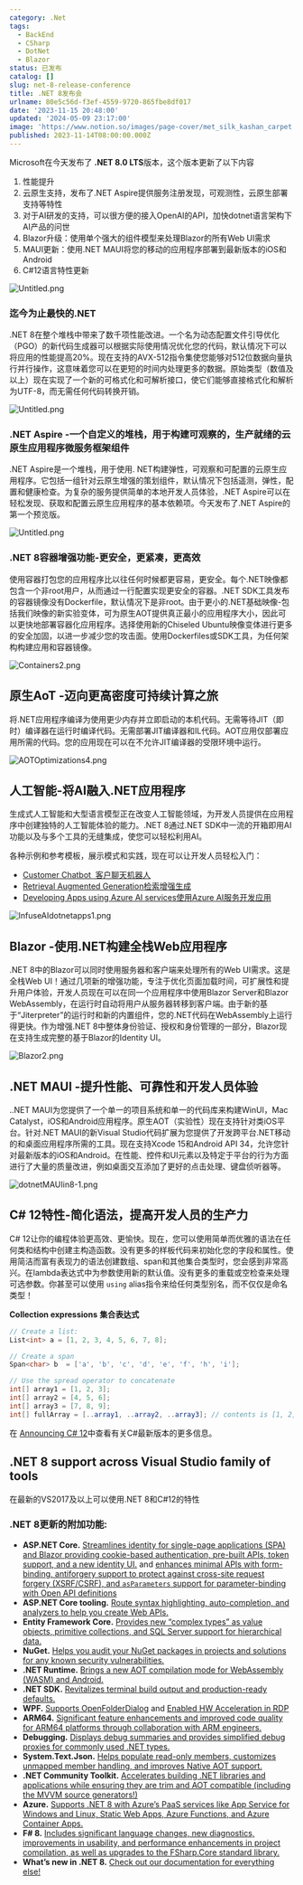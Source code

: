 ```yaml
---
category: .Net
tags:
  - BackEnd
  - CSharp
  - DotNet
  - Blazor
status: 已发布
catalog: []
slug: net-8-release-conference
title: .NET 8发布会
urlname: 80e5c56d-f3ef-4559-9720-865fbe8df017
date: '2023-11-15 20:48:00'
updated: '2024-05-09 23:17:00'
image: 'https://www.notion.so/images/page-cover/met_silk_kashan_carpet.jpg'
published: 2023-11-14T08:00:00.000Z
---
```


Microsoft在今天发布了 **.NET 8.0 LTS**版本，这个版本更新了以下内容

1. 性能提升
2. 云原生支持，发布了.NET Aspire提供服务注册发现，可观测性，云原生部署支持等特性
3. 对于AI研发的支持，可以很方便的接入OpenAI的API，加快dotnet语言架构下AI产品的问世
4. Blazor升级：使用单个强大的组件模型来处理Blazor的所有Web UI需求
5. MAUI更新：使用.NET MAUI将您的移动的应用程序部署到最新版本的iOS和Android
6. C#12语言特性更新

![Untitled.png](https://prod-files-secure.s3.us-west-2.amazonaws.com/5d24fe63-e567-4804-86f9-9fdc62e13082/10cda029-65af-4ea7-b30e-605b2d9e6c57/Untitled.png?X-Amz-Algorithm=AWS4-HMAC-SHA256&X-Amz-Content-Sha256=UNSIGNED-PAYLOAD&X-Amz-Credential=ASIAZI2LB466TIW3FL7J%2F20250228%2Fus-west-2%2Fs3%2Faws4_request&X-Amz-Date=20250228T213427Z&X-Amz-Expires=3600&X-Amz-Security-Token=IQoJb3JpZ2luX2VjEFsaCXVzLXdlc3QtMiJGMEQCIEXJEbwSLSVFe3EiAh693RN2MaIt%2BPftfyQAgiqFlSfkAiAjaqYznDL63QkRiOYqWTEXsCTy3yLN4KUORQIIxGmdGCqIBAiU%2F%2F%2F%2F%2F%2F%2F%2F%2F%2F8BEAAaDDYzNzQyMzE4MzgwNSIMvvj2p0BoUsXnsCoxKtwDviqDHzDiYigINihIFhWEkRtr2zfVriWRTT4EsH%2F34ghGdpiIj0QwbJ7HkEd4883Z8D5cb22o1Q4FWIlUb2FN8WSiXO4%2FwLPeT3CWKDV7cwnwxL1qE0hw3%2Br7GWjAMnyZeNCqgneDSwNnTQQ9UPSEgA1Pj04Sjp0ZFq8GJ0ybIsyvMsVNszQkRYrc62vZ54iEYOzg7EzeMccYm4q3GPdYzLOyaSUL3z1fuyCs8W3Rgek1VLot1M7hL%2F5Lwxwss9Wk94r4gYpuWVVRVsuh0m5xAFaFNtjEcV%2BGULV52f%2BY89ldRjFTQ97omwgquWD%2Bzw%2FtIS%2BBRjLv0gA2lHdMRqPgyAMMAiQH%2B%2FXkvoM95Uxn%2BEt9UrahSpDiAMyn9f5uT%2BuCEWL7Kv%2F2ShBe5oomxEMCiBWBoqxYw6hCSZtX8Fk0SZj0WSRAcia4%2F0BAZ18yzpobDqQ4yrYG13o5VCk5oyES2giGrLdf%2F0QSxU%2BMapbA2NgoIcq2R54gSKxd5kzRLpddT76i5C%2FcNPw0BI6gSmcKo%2FMi3NDGG4Wecb6N7OZyL9yeYU0iE7Jbtt5fxPmbIvkQp3ELOXlr6Jz5MCj7vUM9jUFQUzBo%2FRSAnLhab3k0QhUugmGf9A9bveG3Qdgw2YqIvgY6pgE7xdS9zAuj3NIHRH0cZixdwV2j%2FpvYEhd8iftZ3EQQmHyW4K5uBxoWmFltzdCTZHEhq%2BdKtT3i%2BoROB0U8ZWGPjk570DbkQJNKKXtok5dh%2FiHeJcoa5YSLLewjBO15QfQFdsIwmmWiNzi%2BnFDFJYCRPNw0Ohx5zjyWT1ePhcORFBj4Z%2Fl2qh1h5vxgcVmPMa39ygDiMQ4FDlLpDTw%2Bgsng45vkyyfb&X-Amz-Signature=60715e637da1505ebc8985dc093aa6de2331cff2fba39bf172d96ba8b822110f&X-Amz-SignedHeaders=host&x-id=GetObject)


### **迄今为止最快的.NET**


.NET 8在整个堆栈中带来了数千项性能改进。一个名为动态配置文件引导优化（PGO）的新代码生成器可以根据实际使用情况优化您的代码，默认情况下可以将应用的性能提高20%。现在支持的AVX-512指令集使您能够对512位数据向量执行并行操作，这意味着您可以在更短的时间内处理更多的数据。原始类型（数值及以上）现在实现了一个新的可格式化和可解析接口，使它们能够直接格式化和解析为UTF-8，而无需任何代码转换开销。


![Untitled.png](https://prod-files-secure.s3.us-west-2.amazonaws.com/5d24fe63-e567-4804-86f9-9fdc62e13082/edcbf140-d619-4389-a4a6-f97c113ab9f2/Untitled.png?X-Amz-Algorithm=AWS4-HMAC-SHA256&X-Amz-Content-Sha256=UNSIGNED-PAYLOAD&X-Amz-Credential=ASIAZI2LB466TIW3FL7J%2F20250228%2Fus-west-2%2Fs3%2Faws4_request&X-Amz-Date=20250228T213427Z&X-Amz-Expires=3600&X-Amz-Security-Token=IQoJb3JpZ2luX2VjEFsaCXVzLXdlc3QtMiJGMEQCIEXJEbwSLSVFe3EiAh693RN2MaIt%2BPftfyQAgiqFlSfkAiAjaqYznDL63QkRiOYqWTEXsCTy3yLN4KUORQIIxGmdGCqIBAiU%2F%2F%2F%2F%2F%2F%2F%2F%2F%2F8BEAAaDDYzNzQyMzE4MzgwNSIMvvj2p0BoUsXnsCoxKtwDviqDHzDiYigINihIFhWEkRtr2zfVriWRTT4EsH%2F34ghGdpiIj0QwbJ7HkEd4883Z8D5cb22o1Q4FWIlUb2FN8WSiXO4%2FwLPeT3CWKDV7cwnwxL1qE0hw3%2Br7GWjAMnyZeNCqgneDSwNnTQQ9UPSEgA1Pj04Sjp0ZFq8GJ0ybIsyvMsVNszQkRYrc62vZ54iEYOzg7EzeMccYm4q3GPdYzLOyaSUL3z1fuyCs8W3Rgek1VLot1M7hL%2F5Lwxwss9Wk94r4gYpuWVVRVsuh0m5xAFaFNtjEcV%2BGULV52f%2BY89ldRjFTQ97omwgquWD%2Bzw%2FtIS%2BBRjLv0gA2lHdMRqPgyAMMAiQH%2B%2FXkvoM95Uxn%2BEt9UrahSpDiAMyn9f5uT%2BuCEWL7Kv%2F2ShBe5oomxEMCiBWBoqxYw6hCSZtX8Fk0SZj0WSRAcia4%2F0BAZ18yzpobDqQ4yrYG13o5VCk5oyES2giGrLdf%2F0QSxU%2BMapbA2NgoIcq2R54gSKxd5kzRLpddT76i5C%2FcNPw0BI6gSmcKo%2FMi3NDGG4Wecb6N7OZyL9yeYU0iE7Jbtt5fxPmbIvkQp3ELOXlr6Jz5MCj7vUM9jUFQUzBo%2FRSAnLhab3k0QhUugmGf9A9bveG3Qdgw2YqIvgY6pgE7xdS9zAuj3NIHRH0cZixdwV2j%2FpvYEhd8iftZ3EQQmHyW4K5uBxoWmFltzdCTZHEhq%2BdKtT3i%2BoROB0U8ZWGPjk570DbkQJNKKXtok5dh%2FiHeJcoa5YSLLewjBO15QfQFdsIwmmWiNzi%2BnFDFJYCRPNw0Ohx5zjyWT1ePhcORFBj4Z%2Fl2qh1h5vxgcVmPMa39ygDiMQ4FDlLpDTw%2Bgsng45vkyyfb&X-Amz-Signature=8d732073acb0645553cc878dc560251af5bd09a8c730e7ba01dc7c41cbe48789&X-Amz-SignedHeaders=host&x-id=GetObject)


### **.NET Aspire -一个自定义的堆栈，用于构建可观察的，生产就绪的云原生应用程序微服务框架组件**


.NET Aspire是一个堆栈，用于使用. NET构建弹性，可观察和可配置的云原生应用程序。它包括一组针对云原生增强的策划组件，默认情况下包括遥测，弹性，配置和健康检查。为复杂的服务提供简单的本地开发人员体验，.NET Aspire可以在轻松发现、获取和配置云原生应用程序的基本依赖项。今天发布了.NET Aspire的第一个预览版。


![Untitled.png](https://prod-files-secure.s3.us-west-2.amazonaws.com/5d24fe63-e567-4804-86f9-9fdc62e13082/ff6a34d3-ac25-412d-9204-a7263d00528f/Untitled.png?X-Amz-Algorithm=AWS4-HMAC-SHA256&X-Amz-Content-Sha256=UNSIGNED-PAYLOAD&X-Amz-Credential=ASIAZI2LB466TIW3FL7J%2F20250228%2Fus-west-2%2Fs3%2Faws4_request&X-Amz-Date=20250228T213427Z&X-Amz-Expires=3600&X-Amz-Security-Token=IQoJb3JpZ2luX2VjEFsaCXVzLXdlc3QtMiJGMEQCIEXJEbwSLSVFe3EiAh693RN2MaIt%2BPftfyQAgiqFlSfkAiAjaqYznDL63QkRiOYqWTEXsCTy3yLN4KUORQIIxGmdGCqIBAiU%2F%2F%2F%2F%2F%2F%2F%2F%2F%2F8BEAAaDDYzNzQyMzE4MzgwNSIMvvj2p0BoUsXnsCoxKtwDviqDHzDiYigINihIFhWEkRtr2zfVriWRTT4EsH%2F34ghGdpiIj0QwbJ7HkEd4883Z8D5cb22o1Q4FWIlUb2FN8WSiXO4%2FwLPeT3CWKDV7cwnwxL1qE0hw3%2Br7GWjAMnyZeNCqgneDSwNnTQQ9UPSEgA1Pj04Sjp0ZFq8GJ0ybIsyvMsVNszQkRYrc62vZ54iEYOzg7EzeMccYm4q3GPdYzLOyaSUL3z1fuyCs8W3Rgek1VLot1M7hL%2F5Lwxwss9Wk94r4gYpuWVVRVsuh0m5xAFaFNtjEcV%2BGULV52f%2BY89ldRjFTQ97omwgquWD%2Bzw%2FtIS%2BBRjLv0gA2lHdMRqPgyAMMAiQH%2B%2FXkvoM95Uxn%2BEt9UrahSpDiAMyn9f5uT%2BuCEWL7Kv%2F2ShBe5oomxEMCiBWBoqxYw6hCSZtX8Fk0SZj0WSRAcia4%2F0BAZ18yzpobDqQ4yrYG13o5VCk5oyES2giGrLdf%2F0QSxU%2BMapbA2NgoIcq2R54gSKxd5kzRLpddT76i5C%2FcNPw0BI6gSmcKo%2FMi3NDGG4Wecb6N7OZyL9yeYU0iE7Jbtt5fxPmbIvkQp3ELOXlr6Jz5MCj7vUM9jUFQUzBo%2FRSAnLhab3k0QhUugmGf9A9bveG3Qdgw2YqIvgY6pgE7xdS9zAuj3NIHRH0cZixdwV2j%2FpvYEhd8iftZ3EQQmHyW4K5uBxoWmFltzdCTZHEhq%2BdKtT3i%2BoROB0U8ZWGPjk570DbkQJNKKXtok5dh%2FiHeJcoa5YSLLewjBO15QfQFdsIwmmWiNzi%2BnFDFJYCRPNw0Ohx5zjyWT1ePhcORFBj4Z%2Fl2qh1h5vxgcVmPMa39ygDiMQ4FDlLpDTw%2Bgsng45vkyyfb&X-Amz-Signature=0be4536de5436defdcc3c4d86e27b85d29995c462b7ecdd5a52ff2321b2e19f1&X-Amz-SignedHeaders=host&x-id=GetObject)


### **.NET 8容器增强功能-更安全，更紧凑，更高效**


使用容器打包您的应用程序比以往任何时候都更容易，更安全。每个.NET映像都包含一个非root用户，从而通过一行配置实现更安全的容器。.NET SDK工具发布的容器镜像没有Dockerfile，默认情况下是非root。由于更小的.NET基础映像-包括我们映像的新实验变体，可为原生AOT提供真正最小的应用程序大小，因此可以更快地部署容器化应用程序。选择使用新的Chiseled Ubuntu映像变体进行更多的安全加固，以进一步减少您的攻击面。使用Dockerfiles或SDK工具，为任何架构构建应用和容器镜像。


![Containers2.png](https://devblogs.microsoft.com/dotnet/wp-content/uploads/sites/10/2023/11/Containers2.png)


## 原生AoT -迈向更高密度可持续计算之旅


将.NET应用程序编译为使用更少内存并立即启动的本机代码。无需等待JIT（即时）编译器在运行时编译代码。无需部署JIT编译器和IL代码。AOT应用仅部署应用所需的代码。您的应用现在可以在不允许JIT编译器的受限环境中运行。


![AOTOptimizations4.png](https://devblogs.microsoft.com/dotnet/wp-content/uploads/sites/10/2023/11/AOTOptimizations4.png)


## 人工智能-将AI融入.NET应用程序


生成式人工智能和大型语言模型正在改变人工智能领域，为开发人员提供在应用程序中创建独特的人工智能体验的能力。.NET 8通过.NET SDK中一流的开箱即用AI功能以及与多个工具的无缝集成，使您可以轻松利用AI。


各种示例和参考模板，展示模式和实践，现在可以让开发人员轻松入门：

- [Customer Chatbot](https://github.com/dotnet/eShop)[ ](https://github.com/dotnet/eShop)[ 客户聊天机器人](https://github.com/dotnet/eShop)
- [Retrieval Augmented Generation](https://github.com/Azure-Samples/azure-search-openai-demo-csharp)[检索增强生成](https://github.com/Azure-Samples/azure-search-openai-demo-csharp)
- [Developing Apps using Azure AI services](https://devblogs.microsoft.com/dotnet/demystifying-retrieval-augmented-generation-with-dotnet/)[使用Azure AI服务开发应用](https://devblogs.microsoft.com/dotnet/demystifying-retrieval-augmented-generation-with-dotnet/)

![InfuseAIdotnetapps1.png](https://devblogs.microsoft.com/dotnet/wp-content/uploads/sites/10/2023/11/InfuseAIdotnetapps1.png)


## Blazor -使用.NET构建全栈Web应用程序


.NET 8中的Blazor可以同时使用服务器和客户端来处理所有的Web UI需求。这是全栈Web UI！通过几项新的增强功能，专注于优化页面加载时间，可扩展性和提升用户体验，开发人员现在可以在同一个应用程序中使用Blazor Server和Blazor WebAssembly，在运行时自动将用户从服务器转移到客户端。由于新的基于“Jiterpreter”的运行时和新的内置组件，您的.NET代码在WebAssembly上运行得更快。作为增强.NET 8中整体身份验证、授权和身份管理的一部分，Blazor现在支持生成完整的基于Blazor的Identity UI。


![Blazor2.png](https://devblogs.microsoft.com/dotnet/wp-content/uploads/sites/10/2023/11/Blazor2.png)


## .NET MAUI -提升性能、可靠性和开发人员体验


..NET MAUI为您提供了一个单一的项目系统和单一的代码库来构建WinUI，Mac Catalyst，iOS和Android应用程序。原生AOT（实验性）现在支持针对类iOS平台。针对.NET MAUI的新Visual Studio代码扩展为您提供了开发跨平台.NET移动的和桌面应用程序所需的工具。现在支持Xcode 15和Android API 34，允许您针对最新版本的iOS和Android。在性能、控件和UI元素以及特定于平台的行为方面进行了大量的质量改进，例如桌面交互添加了更好的点击处理、键盘侦听器等。


![dotnetMAUIin8-1.png](https://devblogs.microsoft.com/dotnet/wp-content/uploads/sites/10/2023/11/dotnetMAUIin8-1.png)


## C# 12特性-简化语法，提高开发人员的生产力


C# 12让你的编程体验更高效、更愉快。现在，您可以使用简单而优雅的语法在任何类和结构中创建主构造函数。没有更多的样板代码来初始化您的字段和属性。使用简洁而富有表现力的语法创建数组、span和其他集合类型时，您会感到非常高兴。在lambda表达式中为参数使用新的默认值。没有更多的重载或空检查来处理可选参数。你甚至可以使用 `using` alias指令来给任何类型别名，而不仅仅是命名类型！


**Collection expressions** **集合表达式**


```c#
// Create a list:
List<int> a = [1, 2, 3, 4, 5, 6, 7, 8];

// Create a span
Span<char> b  = ['a', 'b', 'c', 'd', 'e', 'f', 'h', 'i'];

// Use the spread operator to concatenate
int[] array1 = [1, 2, 3];
int[] array2 = [4, 5, 6];
int[] array3 = [7, 8, 9];
int[] fullArray = [..array1, ..array2, ..array3]; // contents is [1, 2, 3, 4, 5, 6, 7, 8, 9]
```


在 [Announcing C# 12](https://devblogs.microsoft.com/dotnet/announcing-csharp-12)中查看有关C#最新版本的更多信息。


## .NET 8 support across Visual Studio family of tools


在最新的VS2017及以上可以使用.NET 8和C#12的特性


### .NET 8更新的附加功能:

- **ASP.NET Core.** [Streamlines identity for single-page applications (SPA) and Blazor providing cookie-based authentication, pre-built APIs, token support, and a new identity UI.](https://devblogs.microsoft.com/dotnet/whats-new-with-identity-in-dotnet-8/) and [enhances minimal APIs with form-binding, antiforgery support to protect against cross-site request forgery (XSRF/CSRF), and ](https://learn.microsoft.com/aspnet/core/release-notes/aspnetcore-8.0#minimal-apis)[`asParameters`](https://learn.microsoft.com/aspnet/core/release-notes/aspnetcore-8.0#minimal-apis)[ support for parameter-binding with Open API definitions](https://learn.microsoft.com/aspnet/core/release-notes/aspnetcore-8.0#minimal-apis)
- **ASP.NET Core tooling.** [Route syntax highlighting, auto-completion, and analyzers to help you create Web APIs.](https://devblogs.microsoft.com/dotnet/aspnet-core-route-tooling-dotnet-8/)
- **Entity Framework Core.** [Provides new “complex types” as value objects, primitive collections, and SQL Server support for hierarchical data.](https://devblogs.microsoft.com/dotnet/announcing-ef8-rc2/)
- **NuGet.** [Helps you audit your NuGet packages in projects and solutions for any known security vulnerabilities.](https://learn.microsoft.com/nuget/concepts/auditing-packages)
- **.NET Runtime.** [Brings a new AOT compilation mode for WebAssembly (WASM) and Android.](https://devblogs.microsoft.com/dotnet/announcing-dotnet-8-rc1/#androidstripilafteraot-mode-on-android)
- **.NET SDK.** [Revitalizes terminal build output and production-ready defaults.](https://learn.microsoft.com/dotnet/core/whats-new/dotnet-8#net-sdk)
- **WPF.** [Supports OpenFolderDialog](https://devblogs.microsoft.com/dotnet/wpf-file-dialog-improvements-in-dotnet-8/) and [Enabled HW Acceleration in RDP](https://devblogs.microsoft.com/dotnet/announcing-dotnet-8-rc1/#wpf-hardware-acceleration-in-rdp)
- **ARM64.** [Significant feature enhancements and improved code quality for ARM64 platforms through collaboration with ARM engineers.](https://devblogs.microsoft.com/dotnet/this-arm64-performance-in-dotnet-8/)
- **Debugging.** [Displays debug summaries and provides simplified debug proxies for commonly used .NET types.](https://devblogs.microsoft.com/dotnet/debugging-enhancements-in-dotnet-8/)
- **System.Text.Json.** [Helps populate read-only members, customizes unmapped member handling, and improves Native AOT support.](https://devblogs.microsoft.com/dotnet/system-text-json-in-dotnet-8/)
- **.NET Community Toolkit.** [Accelerates building .NET libraries and applications while ensuring they are trim and AOT compatible (including the MVVM source generators!)](https://devblogs.microsoft.com/dotnet/announcing-the-dotnet-community-toolkit-821/)
- **Azure.** [Supports .NET 8 with Azure’s PaaS services like App Service for Windows and Linux, Static Web Apps, Azure Functions, and Azure Container Apps.](https://aka.ms/appservice-dotnet8)
- **F# 8.** [Includes significant language changes, new diagnostics, improvements in usability, and performance enhancements in project compilation, as well as upgrades to the FSharp.Core standard library.](https://devblogs.microsoft.com/dotnet/announcing-fsharp-8/)
- **What’s new in .NET 8.** [Check out our documentation for everything else!](https://learn.microsoft.com/dotnet/core/whats-new/dotnet-8)

